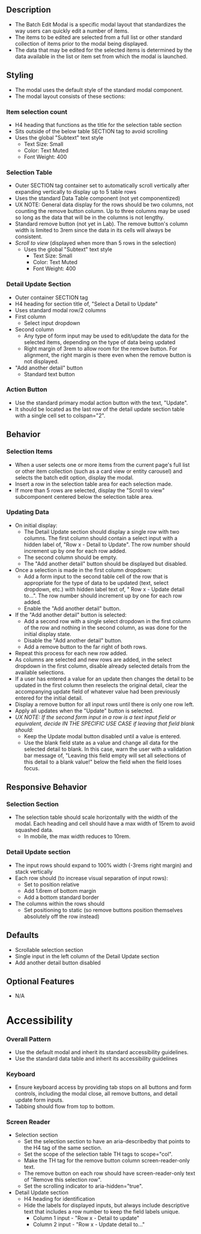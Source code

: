 ﻿## Description
- The Batch Edit Modal is a specific modal layout that standardizes the way users can quickly edit a number of items.
- The items to be edited are selected from a full list or other standard collection of items prior to the modal being displayed. 
- The data that may be edited for the selected items is determined by the data available in the list or item set from which the modal is launched. 

## Styling
- The modal uses the default style of the standard modal component. 
- The modal layout consists of these sections:
### Item selection count
- H4 heading that functions as the title for the selection table section
- Sits outside of the below table SECTION tag to avoid scrolling
- Uses the global "Subtext" text style
  - Text Size: Small
  - Color: Text Muted
  - Font Weight: 400
### Selection Table
- Outer SECTION tag container set to automatically scroll vertically after expanding vertically to display up to 5 table rows
- Uses the standard Data Table component (not yet componentized)
- UX NOTE: General data display for the rows should be two columns, not counting the remove button column. Up to three columns may be used so long as the data that will be in the columns is not lengthy.
- Standard remove button (not yet in Lab). The remove button's column width is limited to 3rem since the data in its cells will always be consistent.
- *Scroll to view* (displayed when more than 5 rows in the selection)
  - Uses the global "Subtext" text style
    - Text Size: Small
    - Color: Text Muted
    - Font Weight: 400
### Detail Update Section 
- Outer container SECTION tag
- H4 heading for section title of, "Select a Detail to Update"
- Uses standard modal row/2 columns 
- First column
  - Select input dropdown
- Second column
  - Any type of form input may be used to edit/update the data for the selected items, depending on the type of data being updated
  - Right margin of 3rem to allow room for the remove button. For alignment, the right margin is there even when the remove button is not displayed.
- "Add another detail" button
  - Standard text button
### Action Button
- Use the standard primary modal action button with the text, "Update".
- It should be located as the last row of the detail update section table with a single cell set to colspan="2".

## Behavior
### Selection Items
- When a user selects one or more items from the current page's full list or other item collection (such as a card view or entity carousel) and selects the batch edit option, display the modal.
- Insert a row in the selection table area for each selection made.
- If more than 5 rows are selected, display the "Scroll to view" subcomponent centered below the selection table area.
### Updating Data
- On initial display:
  - The Detail Update section should display a single row with two columns. The first column should contain a select input with a hidden label of, "Row x - Detail to Update". The row number should increment up by one for each row added.
  - The second column should be empty.
  - The "Add another detail" button should be displayed but disabled.
- Once a selection is made in the first column dropdown:
  - Add a form input to the second table cell of the row that is appropriate for the type of data to be updated (text, select dropdown, etc.) with hidden label text of, " Row x - Update detail to...". The row number should increment up by one for each row added.
  - Enable the "Add another detail" button.
- If the "Add another detail" button is selected:
  - Add a second row with a single select dropdown in the first column of the row and nothing in the second column, as was done for the initial display state.
  - Disable the "Add another detail" button.
  - Add a remove button to the far right of both rows.
- Repeat this process for each new row added.
- As columns are selected and new rows are added, in the select dropdown in the first column, disable already selected details from the available selections.
- If a user has entered a value for an update then changes the detail to be updated in the first column then reselects the original detail, clear the accompanying update field of whatever value had been previously entered for the initial detail.
- Display a remove button for all input rows until there is only one row left. 
- Apply all updates when the "Update" button is selected.
- *UX NOTE: If the second form input in a row is a text input field or equivalent, decide IN THE SPECIFIC USE CASE if leaving that field blank should:*
  - Keep the Update modal button disabled until a value is entered.
  - Use the blank field state as a value and change all data for the selected detail to blank. In this case, warn the user with a validation bar message of, "Leaving this field empty will set all selections of this detail to a blank value!" below the field when the field loses focus.

## Responsive Behavior
### Selection Section
- The selection table should scale horizontally with the width of the modal. Each heading and cell should have a max width of 15rem to avoid squashed data.
  - In mobile, the max width reduces to 10rem.
### Detail Update section
- The input rows should expand to 100% width (-3rems right margin) and stack vertically
- Each row should (to increase visual separation of input rows):
  - Set to position relative
  - Add 1.6rem of bottom margin
  - Add a bottom standard border
- The columns within the rows should
  - Set positioning to static (so remove buttons position themselves absolutely off the row instead)

## Defaults
- Scrollable selection section
- Single input in the left column of the Detail Update section
- Add another detail button disabled

## Optional Features
- N/A

# Accessibility
### Overall Pattern
- Use the default modal and inherit its standard accessibility guidelines.
- Use the standard data table and inherit its accessibility guidelines
### Keyboard
- Ensure keyboard access by providing tab stops on all buttons and form controls, including the modal close, all remove buttons, and detail update form inputs.
- Tabbing should flow from top to bottom.
### Screen Reader
- Selection section
  - Set the selection section to have an aria-describedby that points to the H4 tag of the same section.
  - Set the scope of the selection table TH tags to scope="col".
  - Make the TH tag for the remove button column screen-reader-only text.
  - The remove button on each row should have screen-reader-only text of "Remove this selection row".
  - Set the scrolling indicator to aria-hidden="true".
- Detail Update section
  - H4 heading for identification
  - Hide the labels for displayed inputs, but always include descriptive text that includes a row number to keep the field labels unique.
    - Column 1 input - "Row x - Detail to update"
    - Column 2 input - "Row x - Update detail to..."

